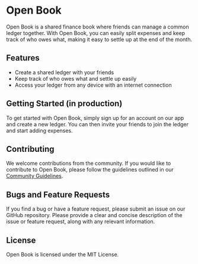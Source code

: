 # Open Book
Open Book is a shared finance book where friends can manage a common ledger together. With Open Book, you can easily split expenses and keep track of who owes what, making it easy to settle up at the end of the month.

## Features
- Create a shared ledger with your friends
- Keep track of who owes what and settle up easily
- Access your ledger from any device with an internet connection

## Getting Started (in production)
To get started with Open Book, simply sign up for an account on our app and create a new ledger. You can then invite your friends to join the ledger and start adding expenses.

## Contributing
We welcome contributions from the community. If you would like to contribute to Open Book, please follow the guidelines outlined in our [Community Guidelines](https://github.com/FarazRazi/Open-Book/blob/main/CONTRIBUTING.md).

## Bugs and Feature Requests
If you find a bug or have a feature request, please submit an issue on our GitHub repository. Please provide a clear and concise description of the issue or feature request, along with any relevant information.

## License
Open Book is licensed under the MIT License.
